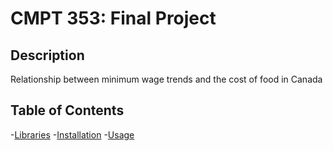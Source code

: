 # CMPT 353: Final Project

## Description
Relationship between minimum wage trends and the cost of food in Canada

## Table of Contents
-[Libraries](#libraries)
-[Installation](#installation)
-[Usage](#usage)
